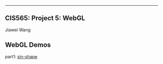 -------------------------------------------------------------------------------
CIS565: Project 5: WebGL
-------------------------------------------------------------------------------
Jiawei Wang


WebGL Demos
-------------
part1:
[sin-shape](http://wang1262.github.io/Project5-WebGL/vert_wave.html)




